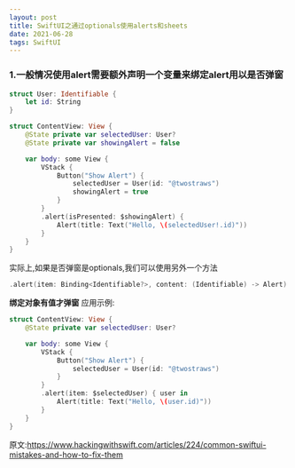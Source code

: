 ```yaml
---
layout: post
title: SwiftUI之通过optionals使用alerts和sheets
date: 2021-06-28
tags: SwiftUI
---
```


### 1.一般情况使用alert需要额外声明一个变量来绑定alert用以是否弹窗
```swift
struct User: Identifiable {
    let id: String
}

struct ContentView: View {
    @State private var selectedUser: User?
    @State private var showingAlert = false

    var body: some View {
        VStack {
            Button("Show Alert") {
                selectedUser = User(id: "@twostraws")
                showingAlert = true
            }
        }
        .alert(isPresented: $showingAlert) {
            Alert(title: Text("Hello, \(selectedUser!.id)"))
        }
    }
}
```

实际上,如果是否弹窗是optionals,我们可以使用另外一个方法
```swift
.alert(item: Binding<Identifiable?>, content: (Identifiable) -> Alert)
```
**绑定对象有值才弹窗**
应用示例:
```swift
struct ContentView: View {
    @State private var selectedUser: User?

    var body: some View {
        VStack {
            Button("Show Alert") {
                selectedUser = User(id: "@twostraws")
            }
        }
        .alert(item: $selectedUser) { user in
            Alert(title: Text("Hello, \(user.id)"))
        }
    }
}
```

原文:https://www.hackingwithswift.com/articles/224/common-swiftui-mistakes-and-how-to-fix-them
